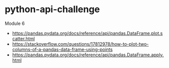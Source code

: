 # python-api-challenge
Module 6
* https://pandas.pydata.org/docs/reference/api/pandas.DataFrame.plot.scatter.html
* https://stackoverflow.com/questions/17812978/how-to-plot-two-columns-of-a-pandas-data-frame-using-points
* https://pandas.pydata.org/docs/reference/api/pandas.DataFrame.apply.html

